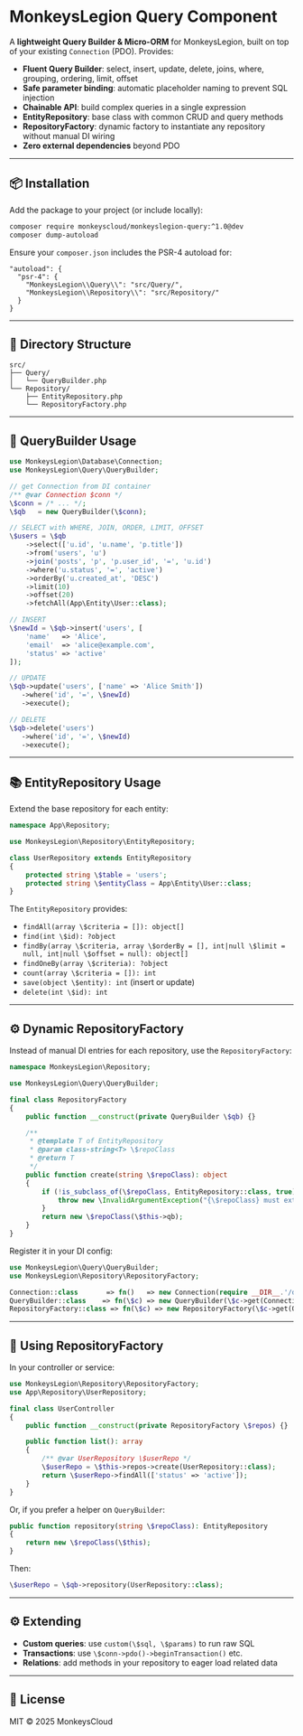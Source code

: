 # MonkeysLegion Query Component

A **lightweight Query Builder & Micro-ORM** for MonkeysLegion, built on top of your existing `Connection` (PDO). Provides:

* **Fluent Query Builder**: select, insert, update, delete, joins, where, grouping, ordering, limit, offset
* **Safe parameter binding**: automatic placeholder naming to prevent SQL injection
* **Chainable API**: build complex queries in a single expression
* **EntityRepository**: base class with common CRUD and query methods
* **RepositoryFactory**: dynamic factory to instantiate any repository without manual DI wiring
* **Zero external dependencies** beyond PDO

---

## 📦 Installation

Add the package to your project (or include locally):

```bash
composer require monkeyscloud/monkeyslegion-query:^1.0@dev
composer dump-autoload
```

Ensure your `composer.json` includes the PSR-4 autoload for:

```jsonc
"autoload": {
  "psr-4": {
    "MonkeysLegion\\Query\\": "src/Query/",
    "MonkeysLegion\\Repository\\": "src/Repository/"
  }
}
```

---

## 📂 Directory Structure

```
src/
├── Query/
│   └── QueryBuilder.php
└── Repository/
    ├── EntityRepository.php
    └── RepositoryFactory.php
```

---

## 🔧 QueryBuilder Usage

```php
use MonkeysLegion\Database\Connection;
use MonkeysLegion\Query\QueryBuilder;

// get Connection from DI container
/** @var Connection $conn */
\$conn = /* ... */;
\$qb   = new QueryBuilder(\$conn);

// SELECT with WHERE, JOIN, ORDER, LIMIT, OFFSET
\$users = \$qb
    ->select(['u.id', 'u.name', 'p.title'])
    ->from('users', 'u')
    ->join('posts', 'p', 'p.user_id', '=', 'u.id')
    ->where('u.status', '=', 'active')
    ->orderBy('u.created_at', 'DESC')
    ->limit(10)
    ->offset(20)
    ->fetchAll(App\Entity\User::class);

// INSERT
\$newId = \$qb->insert('users', [
    'name'   => 'Alice',
    'email'  => 'alice@example.com',
    'status' => 'active'
]);

// UPDATE
\$qb->update('users', ['name' => 'Alice Smith'])
   ->where('id', '=', \$newId)
   ->execute();

// DELETE
\$qb->delete('users')
   ->where('id', '=', \$newId)
   ->execute();
```

---

## 📚 EntityRepository Usage

Extend the base repository for each entity:

```php
namespace App\Repository;

use MonkeysLegion\Repository\EntityRepository;

class UserRepository extends EntityRepository
{
    protected string \$table = 'users';
    protected string \$entityClass = App\Entity\User::class;
}
```

The `EntityRepository` provides:

* `findAll(array \$criteria = []): object[]`
* `find(int \$id): ?object`
* `findBy(array \$criteria, array \$orderBy = [], int|null \$limit = null, int|null \$offset = null): object[]`
* `findOneBy(array \$criteria): ?object`
* `count(array \$criteria = []): int`
* `save(object \$entity): int` (insert or update)
* `delete(int \$id): int`

---

## ⚙️ Dynamic RepositoryFactory

Instead of manual DI entries for each repository, use the `RepositoryFactory`:

```php
namespace MonkeysLegion\Repository;

use MonkeysLegion\Query\QueryBuilder;

final class RepositoryFactory
{
    public function __construct(private QueryBuilder \$qb) {}

    /**
     * @template T of EntityRepository
     * @param class-string<T> \$repoClass
     * @return T
     */
    public function create(string \$repoClass): object
    {
        if (!is_subclass_of(\$repoClass, EntityRepository::class, true)) {
            throw new \InvalidArgumentException("{\$repoClass} must extend EntityRepository");
        }
        return new \$repoClass(\$this->qb);
    }
}
```

Register it in your DI config:

```php
use MonkeysLegion\Query\QueryBuilder;
use MonkeysLegion\Repository\RepositoryFactory;

Connection::class       => fn()   => new Connection(require __DIR__.'/database.php'),
QueryBuilder::class    => fn(\$c) => new QueryBuilder(\$c->get(Connection::class)),
RepositoryFactory::class => fn(\$c) => new RepositoryFactory(\$c->get(QueryBuilder::class)),
```

---

## 🚀 Using RepositoryFactory

In your controller or service:

```php
use MonkeysLegion\Repository\RepositoryFactory;
use App\Repository\UserRepository;

final class UserController
{
    public function __construct(private RepositoryFactory \$repos) {}

    public function list(): array
    {
        /** @var UserRepository \$userRepo */
        \$userRepo = \$this->repos->create(UserRepository::class);
        return \$userRepo->findAll(['status' => 'active']);
    }
}
```

Or, if you prefer a helper on `QueryBuilder`:

```php
public function repository(string \$repoClass): EntityRepository
{
    return new \$repoClass(\$this);
}
```

Then:

```php
\$userRepo = \$qb->repository(UserRepository::class);
```

---

## ⚙️ Extending

* **Custom queries**: use `custom(\$sql, \$params)` to run raw SQL
* **Transactions**: use `\$conn->pdo()->beginTransaction()` etc.
* **Relations**: add methods in your repository to eager load related data

---

## 📄 License

MIT © 2025 MonkeysCloud
